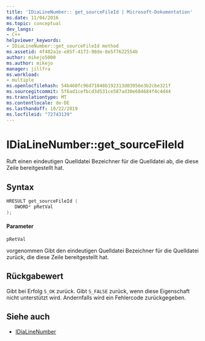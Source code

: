 ```yaml
---
title: 'IDiaLineNumber:: get_sourceFileId | Microsoft-Dokumentation'
ms.date: 11/04/2016
ms.topic: conceptual
dev_langs:
- C++
helpviewer_keywords:
- IDiaLineNumber::get_sourceFileId method
ms.assetid: 4f482a1e-e85f-4173-98de-8e5f7622554b
author: mikejo5000
ms.author: mikejo
manager: jillfra
ms.workload:
- multiple
ms.openlocfilehash: 54b460fc96d71048b192313d03956e3b2cbe321f
ms.sourcegitcommit: 5f6ad1cefbcd3d531ce587ad30e684684f4c4d44
ms.translationtype: MT
ms.contentlocale: de-DE
ms.lasthandoff: 10/22/2019
ms.locfileid: "72743139"
---
```

# <a name="idialinenumberget_sourcefileid"></a>IDiaLineNumber::get_sourceFileId
Ruft einen eindeutigen Quelldatei Bezeichner für die Quelldatei ab, die diese Zeile bereitgestellt hat.

## <a name="syntax"></a>Syntax

```C++
HRESULT get_sourceFileId ( 
   DWORD* pRetVal
);
```

#### <a name="parameters"></a>Parameter
 `pRetVal`

vorgenommen Gibt den eindeutigen Quelldatei Bezeichner für die Quelldatei zurück, die diese Zeile bereitgestellt hat.

## <a name="return-value"></a>Rückgabewert
 Gibt bei Erfolg `S_OK` zurück. Gibt `S_FALSE` zurück, wenn diese Eigenschaft nicht unterstützt wird. Andernfalls wird ein Fehlercode zurückgegeben.

## <a name="see-also"></a>Siehe auch
- [IDiaLineNumber](../../debugger/debug-interface-access/idialinenumber.md)
